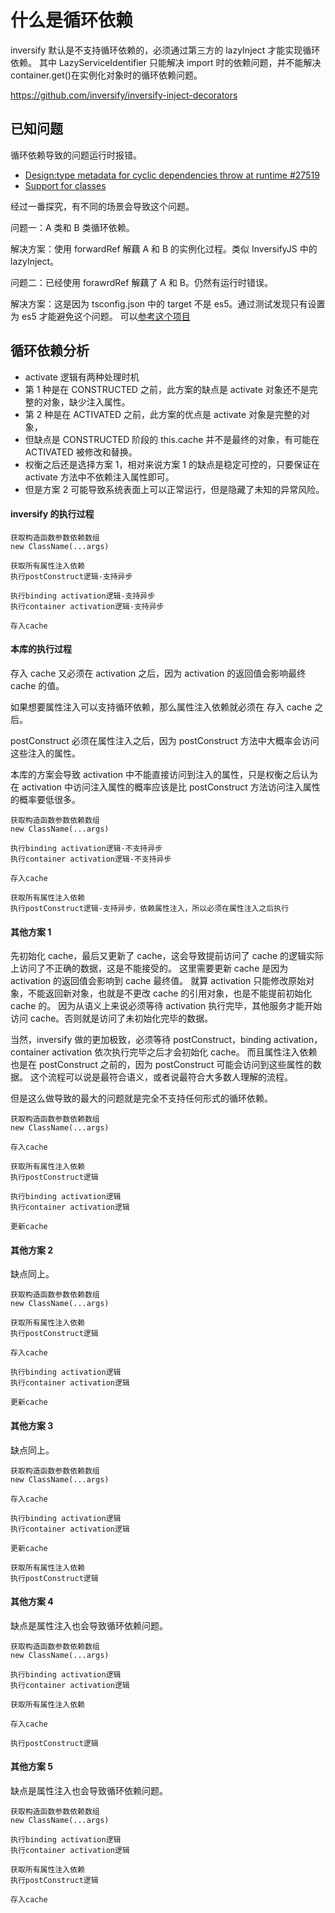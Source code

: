 # 什么是循环依赖

inversify 默认是不支持循环依赖的，必须通过第三方的 lazyInject 才能实现循环依赖。
其中 LazyServiceIdentifier 只能解决 import 时的依赖问题，并不能解决 container.get()在实例化对象时的循环依赖问题。

https://github.com/inversify/inversify-inject-decorators

## 已知问题

循环依赖导致的问题运行时报错。

- [Design:type metadata for cyclic dependencies throw at runtime #27519](https://github.com/microsoft/TypeScript/issues/27519)
- [Support for classes](https://github.com/inversify/InversifyJS/blob/master/wiki/classes_as_id.md#known-limitation-classes-as-identifiers-and-circular-dependencies)

经过一番探究，有不同的场景会导致这个问题。

问题一：A 类和 B 类循环依赖。

解决方案：使用 forwardRef 解藕 A 和 B 的实例化过程。类似 InversifyJS 中的 lazyInject。

问题二：已经使用 forawrdRef 解藕了 A 和 B。仍然有运行时错误。

解决方案：这是因为 tsconfig.json 中的 target 不是 es5。通过测试发现只有设置为 es5 才能避免这个问题。
可以[参考这个项目](https://github.com/kaokei/test-webpack-typescript)

## 循环依赖分析

- activate 逻辑有两种处理时机
- 第 1 种是在 CONSTRUCTED 之前，此方案的缺点是 activate 对象还不是完整的对象，缺少注入属性。
- 第 2 种是在 ACTIVATED 之前，此方案的优点是 activate 对象是完整的对象，
- 但缺点是 CONSTRUCTED 阶段的 this.cache 并不是最终的对象，有可能在 ACTIVATED 被修改和替换。
- 权衡之后还是选择方案 1，相对来说方案 1 的缺点是稳定可控的，只要保证在 activate 方法中不依赖注入属性即可。
- 但是方案 2 可能导致系统表面上可以正常运行，但是隐藏了未知的异常风险。

#### inversify 的执行过程

```
获取构造函数参数依赖数组
new ClassName(...args)

获取所有属性注入依赖
执行postConstruct逻辑-支持异步

执行binding activation逻辑-支持异步
执行container activation逻辑-支持异步

存入cache
```

#### 本库的执行过程

存入 cache 又必须在 activation 之后，因为 activation 的返回值会影响最终 cache 的值。

如果想要属性注入可以支持循环依赖，那么属性注入依赖就必须在 存入 cache 之后。

postConstruct 必须在属性注入之后，因为 postConstruct 方法中大概率会访问这些注入的属性。

本库的方案会导致 activation 中不能直接访问到注入的属性，只是权衡之后认为在 activation 中访问注入属性的概率应该是比 postConstruct 方法访问注入属性的概率要低很多。

```
获取构造函数参数依赖数组
new ClassName(...args)

执行binding activation逻辑-不支持异步
执行container activation逻辑-不支持异步

存入cache

获取所有属性注入依赖
执行postConstruct逻辑-支持异步，依赖属性注入，所以必须在属性注入之后执行
```

#### 其他方案 1

先初始化 cache，最后又更新了 cache，这会导致提前访问了 cache 的逻辑实际上访问了不正确的数据，这是不能接受的。
这里需要更新 cache 是因为 activation 的返回值会影响到 cache 最终值。
就算 activation 只能修改原始对象，不能返回新对象，也就是不更改 cache 的引用对象，也是不能提前初始化 cache 的。
因为从语义上来说必须等待 activation 执行完毕，其他服务才能开始访问 cache。否则就是访问了未初始化完毕的数据。

当然，inversify 做的更加极致，必须等待 postConstruct，binding activation，container activation 依次执行完毕之后才会初始化 cache。
而且属性注入依赖也是在 postConstruct 之前的，因为 postConstruct 可能会访问到这些属性的数据。
这个流程可以说是最符合语义，或者说最符合大多数人理解的流程。

但是这么做导致的最大的问题就是完全不支持任何形式的循环依赖。

```
获取构造函数参数依赖数组
new ClassName(...args)

存入cache

获取所有属性注入依赖
执行postConstruct逻辑

执行binding activation逻辑
执行container activation逻辑

更新cache
```

#### 其他方案 2

缺点同上。

```
获取构造函数参数依赖数组
new ClassName(...args)

获取所有属性注入依赖
执行postConstruct逻辑

存入cache

执行binding activation逻辑
执行container activation逻辑

更新cache
```

#### 其他方案 3

缺点同上。

```
获取构造函数参数依赖数组
new ClassName(...args)

存入cache

执行binding activation逻辑
执行container activation逻辑

更新cache

获取所有属性注入依赖
执行postConstruct逻辑
```

#### 其他方案 4

缺点是属性注入也会导致循环依赖问题。

```
获取构造函数参数依赖数组
new ClassName(...args)

执行binding activation逻辑
执行container activation逻辑

获取所有属性注入依赖

存入cache

执行postConstruct逻辑
```

#### 其他方案 5

缺点是属性注入也会导致循环依赖问题。

```
获取构造函数参数依赖数组
new ClassName(...args)

执行binding activation逻辑
执行container activation逻辑

获取所有属性注入依赖
执行postConstruct逻辑

存入cache
```
